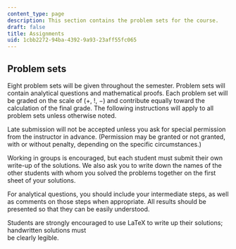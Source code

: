 ```yaml
---
content_type: page
description: This section contains the problem sets for the course.
draft: false
title: Assignments
uid: 1cbb2272-94ba-4392-9a93-23aff55fc065
---
```

## Problem sets

Eight problem sets will be given throughout the semester. Problem sets will contain analytical questions and mathematical proofs. Each problem set will be graded on the scale of (+, !, −) and contribute equally toward the calculation of the final grade. The following instructions will apply to all problem sets unless otherwise noted.

Late submission will not be accepted unless you ask for special permission from the instructor in advance. (Permission may be granted or not granted, with or without penalty, depending on the specific circumstances.)

Working in groups is encouraged, but each student must submit their own write-up of the solutions. We also ask you to write down the names of the other students with whom you solved the problems together on the first sheet of your solutions.

For analytical questions, you should include your intermediate steps, as well as comments on those steps when appropriate. All results should be presented so that they can be easily understood.

Students are strongly encouraged to use LaTeX to write up their solutions; handwritten solutions must  
be clearly legible.